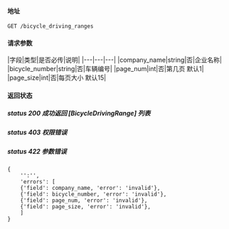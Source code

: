 #### 地址
```
GET /bicycle_driving_ranges
```

#### 请求参数
|字段|类型|是否必传|说明|
|---|---|---|
|company_name|string|否|企业名称|
|bicycle_number|string|否|车辆编号|
|page_num|int|否|第几页 默认1|
|page_size|int|否|每页大小 默认15|

#### 返回状态

##### status 200 成功返回 [BicycleDrivingRange] 列表
##### status 403 权限错误
##### status 422 参数错误
```
{
    '':'',
    'errors': [
    {'field': company_name, 'error': 'invalid'},
    {'field': bicycle_number, 'error': 'invalid'},
    {'field': page_num, 'error': 'invalid'},
    {'field': page_size, 'error': 'invalid'},
    ]
}
```
